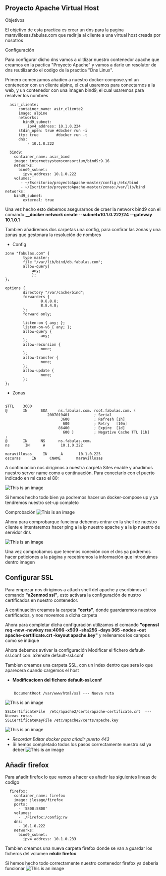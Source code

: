 ## Proyecto Apache Virtual Host

Objetivos

El objetivo de esta practica es crear un dns para la pagina maravillosas.fabulas.com que redirija al cliente a una virtual host creada por nosotros

Configuración

Para configurar dicho dns vamos a ulitlizar nuestro contenedor apache que creamos en la pactica "Proyecto Apache" y vamos a darle un resolutor de dns reutilizando el codigo de la practica "Dns Linux".

Primero comenzamos añadien a nuestro docker-compose.yml un contenedor con un cliente alpine, el cual usaremos para conectarnos a la web, y un contenedor con una imagen bind9, el cual usaremos para resolver los nombres
```
  asir_cliente:
      container_name: asir_cliente2
      image: alpine
      networks:
        bind9_subnet:
          ipv4_address: 10.1.0.224
      stdin_open: true #docker run -i
      tty: true        #docker run -t
      dns:
          - 10.1.0.222

  bind9:
    container_name: asir_bind
    image: internetsystemsconsortium/bind9:9.16
    networks:
      bind9_subnet:
        ipv4_address: 10.1.0.222
    volumes:
       - ~/Escritorio/proyectoApache-master/config:/etc/bind
       - ~/Escritorio/proyectoApache-master/zonas:/var/lib/bind
networks:
    bind9_subnet:
        external: true
 ```
Una vez hecho esto debemos asegurarnos de craer la network bind9 con el comando **__docker network create --subnet=10.1.0.222/24 --gateway 10.1.0.1**

Tambien añadiremos dos carpetas una config, para confirar las zonas y una zonas que gestonara la resolución de nombres

- Config
```
zone "fabulas.com" {
        type master;
        file "/var/lib/bind/db.fabulas.com";
        allow-query{
            any;
            };
};
```
```
options {
        directory "/var/cache/bind";
        forwarders {
                8.8.8.8;
                8.8.4.8;
        };
        forward only;

        listen-on { any; };
        listen-on-v6 { any; };
        allow-query {
                any;
        };
        allow-recursion {
                none;
        };
        allow-transfer {
                none;
        };
        allow-update {
                none;
        };
};
```  
- Zonas
```

$TTL    3600
@       IN      SOA     ns.fabulas.com. root.fabulas.com. (
                   2007010401           ; Serial
                         3600           ; Refresh [1h]
                          600           ; Retry   [10m]
                        86400           ; Expire  [1d]
                          600 )         ; Negative Cache TTL [1h]
;
@       IN      NS      ns.fabulas.com.
ns       IN      A       10.1.0.222

maravillosas     IN      A       10.1.0.225
oscuras     IN      CNAME       maravillosas
```
A continuacion nos dirigimos a nuestra carpeta Sites enable y añadimos nuestro server name como a continuación. Para conectarlo con el puerto indicado en mi caso el 80:

![This is an image](https://github.com/Jacobo1234556/Instalacion_de_Apache_Virtual-Host/blob/main/imagenes/Captura%20de%20pantalla%20de%202022-11-17%2019-59-57.png)


Si hemos hecho todo bien ya podremos hacer un docker-compose up y ya tendremos nuestro set-up completo

Comprobación
![This is an image](https://github.com/Jacobo1234556/Instalacion_de_Apache_Virtual-Host/blob/main/imagenes/Captura%20desde%202022-11-17%2020-21-43.png)

Ahora para comprobarque funciona debemos entrar en la shell de nuestro cliente e intentaremos hacer ping a la ip nuestro apache y a la ip nuestro de servidor dns


![This is an image](https://github.com/Jacobo1234556/Instalacion_de_Apache_Virtual-Host/blob/main/imagenes/Captura%20desde%202022-11-17%2020-01-05.png)

Una vez comprobamos que tenemos conexión con el dns ya podremos hacer peticiones a la página y recebiremos la información que introduimos dentro imagen

## Configurar SSL

Para empezar nos dirigimos a  attach shell del apache y escribimos el comando **__"a2enmod ssl"__**, esto activara la configuración de nustro certificados en nuestro contenedor. 

A continuación creamos la carpeta **__"certs"__**, donde guardaremos nuestros certificados, y nos movemos a dicha carpeta  

Ahora para completar dicha configuración  utilizamos el comando **__"openssl req -new -newkey rsa:4096 -x509 -sha256 -days 365 -nodes -out apache-certificate.crt -keyout apache.key"__** y rellenamos los campos como se indique

Ahora debemos avtivar la configuración Modificar el fichero default-ssl.conf con:
a2ensite default-ssl.conf

Tambien creamos una carpeta SSL, con un index dentro que sera lo que aparecera cuando cargemos el host

- **Modificacionn del fichero default-ssl.conf**

```

    DocumentRoot /var/www/html/ssl --- Nueva ruta
``` 
    
![This is an image](https://github.com/Jacobo1234556/Instalacion_de_Apache_Virtual-Host/blob/main/imagenes/Captura%20de%20pantalla%20de%202022-11-23%2019-52-11.png)

    SSLCertificateFile	/etc/apache2/certs/apache-certificate.crt  --- Nuevas rutas
    SSLCertificateKeyFile /etc/apache2/certs/apache.key
    
![This is an image](https://github.com/Jacobo1234556/Instalacion_de_Apache_Virtual-Host/blob/main/imagenes/Captura%20de%20pantalla%20de%202022-11-23%2019-52-42.png)

-  *Recordar Editar docker para añadir puerto 443*
- Si hemos completado todos los pasos correctamente nuestro ssl ya deber
![This is an image](https://github.com/Jacobo1234556/Instalacion_de_Apache_Virtual-Host/blob/main/imagenes/Captura%20de%20pantalla%20de%202022-11-23%2020-29-40.png)

## Añadir firefox

Para añadir firefox lo que vamos a hacer es añadir las siguientes lineas de codigo 
```
  firefox:
    container_name: firefox
    image: jlesage/firefox
    ports: 
      - '5800:5800'
    volumes:
      - ./Firefox:/config:rw
    dns:
      - 10.1.0.222
    networks:
      bind9_subnet:
        ipv4_address: 10.1.0.233
 ```
 Tambien creamos una nueva carpeta firefox donde se van a guardar los ficheros del volumen
 **__mkdir firefox__**
 
 Si hemos hecho todo correctamente nuestro contenedor firefox ya debería funcionar 
 ![This is an image](https://github.com/Jacobo1234556/Instalacion_de_Apache_Virtual-Host/blob/main/imagenes/Captura%20desde%202022-11-24%2016-38-58.png)

 
